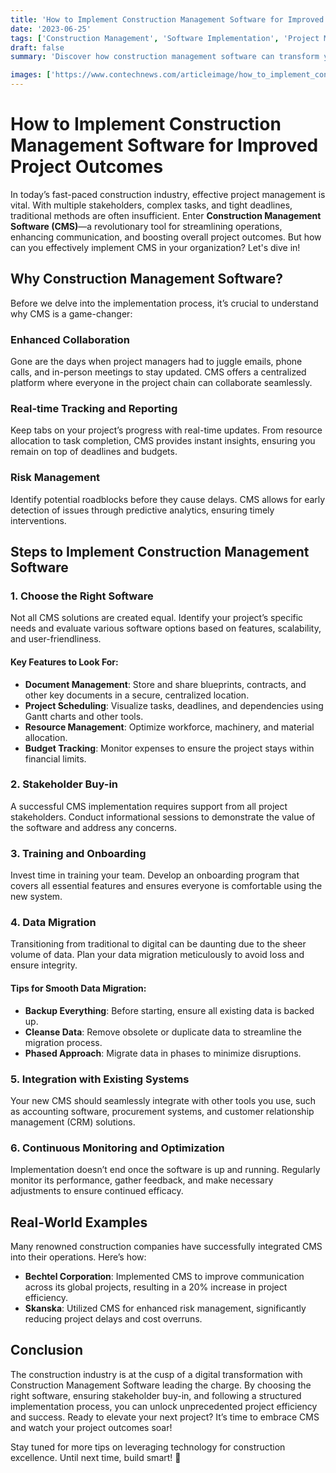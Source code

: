 ```yaml
---
title: 'How to Implement Construction Management Software for Improved Project Outcomes'
date: '2023-06-25'
tags: ['Construction Management', 'Software Implementation', 'Project Management']
draft: false
summary: 'Discover how construction management software can transform your project outcomes and the essential steps to implement it effectively.'

images: ['https://www.contechnews.com/articleimage/how_to_implement_construction_management_software_for_improved_project_outcomes.webp']
---
```


# How to Implement Construction Management Software for Improved Project Outcomes

In today’s fast-paced construction industry, effective project management is vital. With multiple stakeholders, complex tasks, and tight deadlines, traditional methods are often insufficient. Enter **Construction Management Software (CMS)**—a revolutionary tool for streamlining operations, enhancing communication, and boosting overall project outcomes. But how can you effectively implement CMS in your organization? Let's dive in!

## Why Construction Management Software?

Before we delve into the implementation process, it’s crucial to understand why CMS is a game-changer:

### Enhanced Collaboration
Gone are the days when project managers had to juggle emails, phone calls, and in-person meetings to stay updated. CMS offers a centralized platform where everyone in the project chain can collaborate seamlessly.

### Real-time Tracking and Reporting
Keep tabs on your project’s progress with real-time updates. From resource allocation to task completion, CMS provides instant insights, ensuring you remain on top of deadlines and budgets.

### Risk Management
Identify potential roadblocks before they cause delays. CMS allows for early detection of issues through predictive analytics, ensuring timely interventions.

## Steps to Implement Construction Management Software

### 1. Choose the Right Software
Not all CMS solutions are created equal. Identify your project’s specific needs and evaluate various software options based on features, scalability, and user-friendliness.

#### Key Features to Look For:
- **Document Management**: Store and share blueprints, contracts, and other key documents in a secure, centralized location.
- **Project Scheduling**: Visualize tasks, deadlines, and dependencies using Gantt charts and other tools.
- **Resource Management**: Optimize workforce, machinery, and material allocation.
- **Budget Tracking**: Monitor expenses to ensure the project stays within financial limits.

### 2. Stakeholder Buy-in
A successful CMS implementation requires support from all project stakeholders. Conduct informational sessions to demonstrate the value of the software and address any concerns.

### 3. Training and Onboarding
Invest time in training your team. Develop an onboarding program that covers all essential features and ensures everyone is comfortable using the new system.

### 4. Data Migration
Transitioning from traditional to digital can be daunting due to the sheer volume of data. Plan your data migration meticulously to avoid loss and ensure integrity.

#### Tips for Smooth Data Migration:
- **Backup Everything**: Before starting, ensure all existing data is backed up.
- **Cleanse Data**: Remove obsolete or duplicate data to streamline the migration process.
- **Phased Approach**: Migrate data in phases to minimize disruptions.

### 5. Integration with Existing Systems
Your new CMS should seamlessly integrate with other tools you use, such as accounting software, procurement systems, and customer relationship management (CRM) solutions.

### 6. Continuous Monitoring and Optimization
Implementation doesn’t end once the software is up and running. Regularly monitor its performance, gather feedback, and make necessary adjustments to ensure continued efficacy.

## Real-World Examples

Many renowned construction companies have successfully integrated CMS into their operations. Here’s how:

- **Bechtel Corporation**: Implemented CMS to improve communication across its global projects, resulting in a 20% increase in project efficiency.
- **Skanska**: Utilized CMS for enhanced risk management, significantly reducing project delays and cost overruns.

## Conclusion

The construction industry is at the cusp of a digital transformation with Construction Management Software leading the charge. By choosing the right software, ensuring stakeholder buy-in, and following a structured implementation process, you can unlock unprecedented project efficiency and success. Ready to elevate your next project? It’s time to embrace CMS and watch your project outcomes soar!

Stay tuned for more tips on leveraging technology for construction excellence. Until next time, build smart! 🚀